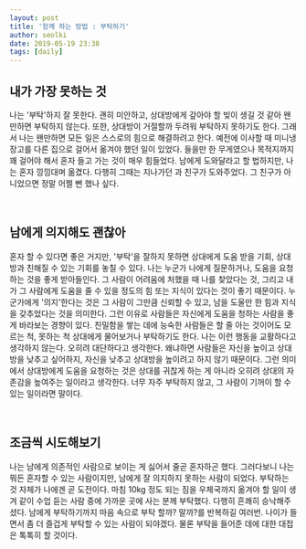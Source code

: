 ```yaml
---
layout: post
title: '함께 하는 방법 : 부탁하기'
author: seolki
date: 2019-05-19 23:38
tags: [daily]
---
```


## 내가 가장 못하는 것 

나는 '부탁'하지 잘 못한다. 괜히 미안하고, 상대방에게 갚아야 할 빚이 생길 것 같아 왠만하면 부탁하지 않는다. 또한, 상대방이 거절할까 두려워 부탁하지 못하기도 한다. 그래서 나는 왠만하면 모든 일은 스스로의 힘으로 해결하려고 한다. 예전에 이사할 때 미니냉장고를 다른 집으로 걸어서 옮겨야 했던 일이 있었다. 들을만 한 무게였으나 목적지까지 꽤 걸어야 해서 혼자 들고 가는 것이 매우 힘들었다. 남에게 도와달라고 할 법하지만, 나는 혼자 낑낑대며 옮겼다. 다행히 그때는 지나가던 과 친구가 도와주었다. 그 친구가 아니었으면 정말 어쩔 뻔 했나 싶다. 

<br>

## 남에게 의지해도 괜찮아 

혼자 할 수 있다면 좋은 거지만, '부탁'을 잘하지 못하면 상대에게 도움 받을 기회, 상대방과 친해질 수 있는 기회를 놓칠 수 있다. 나는 누군가 나에게 질문하거나, 도움을 요청하는 것을 좋게 받아들인다. 그 사람이 어려움에 처했을 때 나를 찾았다는 것, 그리고 내가 그 사람에게 도움을 줄 수 있을 정도의 힘 또는 지식이 있다는 것이 좋기 때문이다. 누군가에게 '의지'한다는 것은 그 사람이 그만큼 신뢰할 수 있고, 남을 도울만 한 힘과 지식을 갖추었다는 것을 의미한다. 그런 이유로 사람들은 자신에게 도움을 청하는 사람을 좋게 바라보는 경향이 있다. 친밀함을 쌓는 데에 능숙한 사람들은 할 줄 아는 것이어도 모르는 척, 못하는 척 상대에게 물어보거나 부탁하기도 한다. 나는 이런 행동을 교활하다고 생각하지 않는다. 오히려 대단하다고 생각한다. 왜냐하면 사람들은 자신을 높이고 상대방을 낮추고 싶어하지, 자신을 낮추고 상대방을 높이려고 하지 않기 때문이다. 그런 의미에서 상대방에게 도움을 요청하는 것은 상대를 귀찮게 하는 게 아니라 오히려 상대의 자존감을 높여주는 일이라고 생각한다. 너무 자주 부탁하지 않고, 그 사람이 기꺼이 할 수 있는 일이라면 말이다. 

<br>

## 조금씩 시도해보기 

나는 남에게 의존적인 사람으로 보이는 게 싫어서 줄곧 혼자하곤 했다. 그러다보니 나는 뭐든 혼자할 수 있는 사람이지만, 남에게 잘 의지하지 못하는 사람이 되었다. 부탁하는 것 자체가 나에겐 곧 도전이다. 마침 10kg 정도 되는 짐을 우체국까지 옮겨야 할 일이 생겨 같이 수업 듣는 사람 중에 가까운 곳에 사는 분께 부탁했다. 다행히 흔쾌히 승낙해주셨다. 남에게 부탁하기까지 마음 속으로 부탁 할까? 말까?를 반복하길 여러번. 나이가 들면서 좀 더 즐겁게 부탁할 수 있는 사람이 되야겠다. 물론 부탁을 들어준 데에 대한 대접은 톡톡히 할 것이다. 


<br>
